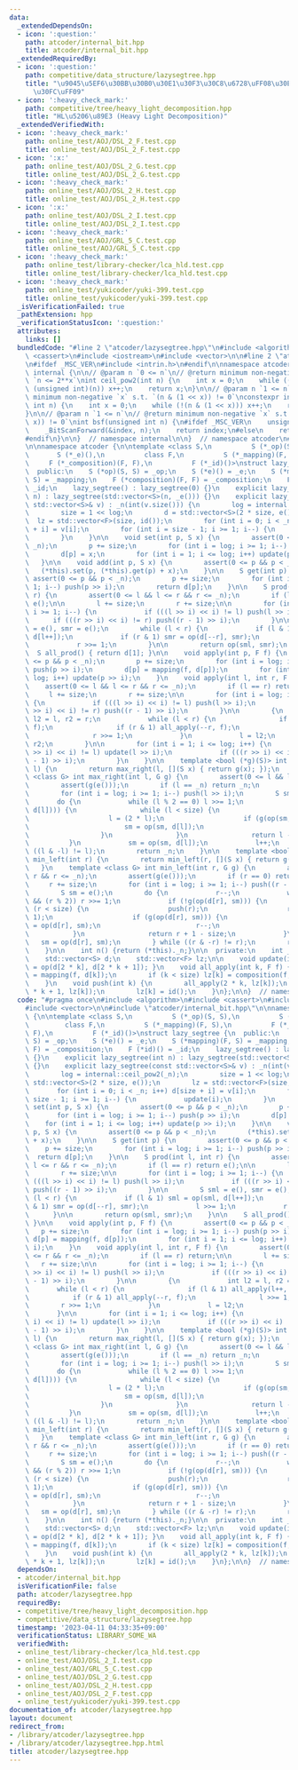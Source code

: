 ```yaml
---
data:
  _extendedDependsOn:
  - icon: ':question:'
    path: atcoder/internal_bit.hpp
    title: atcoder/internal_bit.hpp
  _extendedRequiredBy:
  - icon: ':question:'
    path: competitive/data_structure/lazysegtree.hpp
    title: "\u9045\u5EF6\u30BB\u30B0\u30E1\u30F3\u30C8\u6728\uFF08\u30E9\u30C3\u30D1\
      \u30FC\uFF09"
  - icon: ':heavy_check_mark:'
    path: competitive/tree/heavy_light_decomposition.hpp
    title: "HL\u5206\u89E3 (Heavy Light Decomposition)"
  _extendedVerifiedWith:
  - icon: ':heavy_check_mark:'
    path: online_test/AOJ/DSL_2_F.test.cpp
    title: online_test/AOJ/DSL_2_F.test.cpp
  - icon: ':x:'
    path: online_test/AOJ/DSL_2_G.test.cpp
    title: online_test/AOJ/DSL_2_G.test.cpp
  - icon: ':heavy_check_mark:'
    path: online_test/AOJ/DSL_2_H.test.cpp
    title: online_test/AOJ/DSL_2_H.test.cpp
  - icon: ':x:'
    path: online_test/AOJ/DSL_2_I.test.cpp
    title: online_test/AOJ/DSL_2_I.test.cpp
  - icon: ':heavy_check_mark:'
    path: online_test/AOJ/GRL_5_C.test.cpp
    title: online_test/AOJ/GRL_5_C.test.cpp
  - icon: ':heavy_check_mark:'
    path: online_test/library-checker/lca_hld.test.cpp
    title: online_test/library-checker/lca_hld.test.cpp
  - icon: ':heavy_check_mark:'
    path: online_test/yukicoder/yuki-399.test.cpp
    title: online_test/yukicoder/yuki-399.test.cpp
  _isVerificationFailed: true
  _pathExtension: hpp
  _verificationStatusIcon: ':question:'
  attributes:
    links: []
  bundledCode: "#line 2 \"atcoder/lazysegtree.hpp\"\n#include <algorithm>\n#include\
    \ <cassert>\n#include <iostream>\n#include <vector>\n\n#line 2 \"atcoder/internal_bit.hpp\"\
    \n#ifdef _MSC_VER\n#include <intrin.h>\n#endif\n\nnamespace atcoder {\n\nnamespace\
    \ internal {\n\n// @param n `0 <= n`\n// @return minimum non-negative `x` s.t.\
    \ `n <= 2**x`\nint ceil_pow2(int n) {\n    int x = 0;\n    while ((1U << x) <\
    \ (unsigned int)(n)) x++;\n    return x;\n}\n\n// @param n `1 <= n`\n// @return\
    \ minimum non-negative `x` s.t. `(n & (1 << x)) != 0`\nconstexpr int bsf_constexpr(unsigned\
    \ int n) {\n    int x = 0;\n    while (!(n & (1 << x))) x++;\n    return x;\n\
    }\n\n// @param n `1 <= n`\n// @return minimum non-negative `x` s.t. `(n & (1 <<\
    \ x)) != 0`\nint bsf(unsigned int n) {\n#ifdef _MSC_VER\n    unsigned long index;\n\
    \    _BitScanForward(&index, n);\n    return index;\n#else\n    return __builtin_ctz(n);\n\
    #endif\n}\n\n}  // namespace internal\n\n}  // namespace atcoder\n#line 8 \"atcoder/lazysegtree.hpp\"\
    \n\nnamespace atcoder {\n\ntemplate <class S,\n          S (*_op)(S, S),\n   \
    \       S (*_e)(),\n          class F,\n          S (*_mapping)(F, S),\n     \
    \     F (*_composition)(F, F),\n          F (*_id)()>\nstruct lazy_segtree {\n\
    \  public:\n    S (*op)(S, S) = _op;\n    S (*e)() = _e;\n    S (*mapping)(F,\
    \ S) = _mapping;\n    F (*composition)(F, F) = _composition;\n    F (*id)() =\
    \ _id;\n    lazy_segtree() : lazy_segtree(0) {}\n    explicit lazy_segtree(int\
    \ n) : lazy_segtree(std::vector<S>(n, _e())) {}\n    explicit lazy_segtree(const\
    \ std::vector<S>& v) : _n(int(v.size())) {\n        log = internal::ceil_pow2(_n);\n\
    \        size = 1 << log;\n        d = std::vector<S>(2 * size, e());\n      \
    \  lz = std::vector<F>(size, id());\n        for (int i = 0; i < _n; i++) d[size\
    \ + i] = v[i];\n        for (int i = size - 1; i >= 1; i--) {\n            update(i);\n\
    \        }\n    }\n\n    void set(int p, S x) {\n        assert(0 <= p && p <\
    \ _n);\n        p += size;\n        for (int i = log; i >= 1; i--) push(p >> i);\n\
    \        d[p] = x;\n        for (int i = 1; i <= log; i++) update(p >> i);\n \
    \   }\n\n    void add(int p, S x) {\n        assert(0 <= p && p < _n);\n     \
    \   (*this).set(p, (*this).get(p) + x);\n    }\n\n    S get(int p) {\n       \
    \ assert(0 <= p && p < _n);\n        p += size;\n        for (int i = log; i >=\
    \ 1; i--) push(p >> i);\n        return d[p];\n    }\n\n    S prod(int l, int\
    \ r) {\n        assert(0 <= l && l <= r && r <= _n);\n        if (l == r) return\
    \ e();\n\n        l += size;\n        r += size;\n\n        for (int i = log;\
    \ i >= 1; i--) {\n            if (((l >> i) << i) != l) push(l >> i);\n      \
    \      if (((r >> i) << i) != r) push((r - 1) >> i);\n        }\n\n        S sml\
    \ = e(), smr = e();\n        while (l < r) {\n            if (l & 1) sml = op(sml,\
    \ d[l++]);\n            if (r & 1) smr = op(d[--r], smr);\n            l >>= 1;\n\
    \            r >>= 1;\n        }\n\n        return op(sml, smr);\n    }\n\n  \
    \  S all_prod() { return d[1]; }\n\n    void apply(int p, F f) {\n        assert(0\
    \ <= p && p < _n);\n        p += size;\n        for (int i = log; i >= 1; i--)\
    \ push(p >> i);\n        d[p] = mapping(f, d[p]);\n        for (int i = 1; i <=\
    \ log; i++) update(p >> i);\n    }\n    void apply(int l, int r, F f) {\n    \
    \    assert(0 <= l && l <= r && r <= _n);\n        if (l == r) return;\n\n   \
    \     l += size;\n        r += size;\n\n        for (int i = log; i >= 1; i--)\
    \ {\n            if (((l >> i) << i) != l) push(l >> i);\n            if (((r\
    \ >> i) << i) != r) push((r - 1) >> i);\n        }\n\n        {\n            int\
    \ l2 = l, r2 = r;\n            while (l < r) {\n                if (l & 1) all_apply(l++,\
    \ f);\n                if (r & 1) all_apply(--r, f);\n                l >>= 1;\n\
    \                r >>= 1;\n            }\n            l = l2;\n            r =\
    \ r2;\n        }\n\n        for (int i = 1; i <= log; i++) {\n            if (((l\
    \ >> i) << i) != l) update(l >> i);\n            if (((r >> i) << i) != r) update((r\
    \ - 1) >> i);\n        }\n    }\n\n    template <bool (*g)(S)> int max_right(int\
    \ l) {\n        return max_right(l, [](S x) { return g(x); });\n    }\n    template\
    \ <class G> int max_right(int l, G g) {\n        assert(0 <= l && l <= _n);\n\
    \        assert(g(e()));\n        if (l == _n) return _n;\n        l += size;\n\
    \        for (int i = log; i >= 1; i--) push(l >> i);\n        S sm = e();\n \
    \       do {\n            while (l % 2 == 0) l >>= 1;\n            if (!g(op(sm,\
    \ d[l]))) {\n                while (l < size) {\n                    push(l);\n\
    \                    l = (2 * l);\n                    if (g(op(sm, d[l]))) {\n\
    \                        sm = op(sm, d[l]);\n                        l++;\n  \
    \                  }\n                }\n                return l - size;\n  \
    \          }\n            sm = op(sm, d[l]);\n            l++;\n        } while\
    \ ((l & -l) != l);\n        return _n;\n    }\n\n    template <bool (*g)(S)> int\
    \ min_left(int r) {\n        return min_left(r, [](S x) { return g(x); });\n \
    \   }\n    template <class G> int min_left(int r, G g) {\n        assert(0 <=\
    \ r && r <= _n);\n        assert(g(e()));\n        if (r == 0) return 0;\n   \
    \     r += size;\n        for (int i = log; i >= 1; i--) push((r - 1) >> i);\n\
    \        S sm = e();\n        do {\n            r--;\n            while (r > 1\
    \ && (r % 2)) r >>= 1;\n            if (!g(op(d[r], sm))) {\n                while\
    \ (r < size) {\n                    push(r);\n                    r = (2 * r +\
    \ 1);\n                    if (g(op(d[r], sm))) {\n                        sm\
    \ = op(d[r], sm);\n                        r--;\n                    }\n     \
    \           }\n                return r + 1 - size;\n            }\n         \
    \   sm = op(d[r], sm);\n        } while ((r & -r) != r);\n        return 0;\n\
    \    }\n\n    int n() {return (*this)._n;}\n\n  private:\n    int _n, size, log;\n\
    \    std::vector<S> d;\n    std::vector<F> lz;\n\n    void update(int k) { d[k]\
    \ = op(d[2 * k], d[2 * k + 1]); }\n    void all_apply(int k, F f) {\n        d[k]\
    \ = mapping(f, d[k]);\n        if (k < size) lz[k] = composition(f, lz[k]);\n\
    \    }\n    void push(int k) {\n        all_apply(2 * k, lz[k]);\n        all_apply(2\
    \ * k + 1, lz[k]);\n        lz[k] = id();\n    }\n};\n\n}  // namespace atcoder\n"
  code: "#pragma once\n#include <algorithm>\n#include <cassert>\n#include <iostream>\n\
    #include <vector>\n\n#include \"atcoder/internal_bit.hpp\"\n\nnamespace atcoder\
    \ {\n\ntemplate <class S,\n          S (*_op)(S, S),\n          S (*_e)(),\n \
    \         class F,\n          S (*_mapping)(F, S),\n          F (*_composition)(F,\
    \ F),\n          F (*_id)()>\nstruct lazy_segtree {\n  public:\n    S (*op)(S,\
    \ S) = _op;\n    S (*e)() = _e;\n    S (*mapping)(F, S) = _mapping;\n    F (*composition)(F,\
    \ F) = _composition;\n    F (*id)() = _id;\n    lazy_segtree() : lazy_segtree(0)\
    \ {}\n    explicit lazy_segtree(int n) : lazy_segtree(std::vector<S>(n, _e()))\
    \ {}\n    explicit lazy_segtree(const std::vector<S>& v) : _n(int(v.size())) {\n\
    \        log = internal::ceil_pow2(_n);\n        size = 1 << log;\n        d =\
    \ std::vector<S>(2 * size, e());\n        lz = std::vector<F>(size, id());\n \
    \       for (int i = 0; i < _n; i++) d[size + i] = v[i];\n        for (int i =\
    \ size - 1; i >= 1; i--) {\n            update(i);\n        }\n    }\n\n    void\
    \ set(int p, S x) {\n        assert(0 <= p && p < _n);\n        p += size;\n \
    \       for (int i = log; i >= 1; i--) push(p >> i);\n        d[p] = x;\n    \
    \    for (int i = 1; i <= log; i++) update(p >> i);\n    }\n\n    void add(int\
    \ p, S x) {\n        assert(0 <= p && p < _n);\n        (*this).set(p, (*this).get(p)\
    \ + x);\n    }\n\n    S get(int p) {\n        assert(0 <= p && p < _n);\n    \
    \    p += size;\n        for (int i = log; i >= 1; i--) push(p >> i);\n      \
    \  return d[p];\n    }\n\n    S prod(int l, int r) {\n        assert(0 <= l &&\
    \ l <= r && r <= _n);\n        if (l == r) return e();\n\n        l += size;\n\
    \        r += size;\n\n        for (int i = log; i >= 1; i--) {\n            if\
    \ (((l >> i) << i) != l) push(l >> i);\n            if (((r >> i) << i) != r)\
    \ push((r - 1) >> i);\n        }\n\n        S sml = e(), smr = e();\n        while\
    \ (l < r) {\n            if (l & 1) sml = op(sml, d[l++]);\n            if (r\
    \ & 1) smr = op(d[--r], smr);\n            l >>= 1;\n            r >>= 1;\n  \
    \      }\n\n        return op(sml, smr);\n    }\n\n    S all_prod() { return d[1];\
    \ }\n\n    void apply(int p, F f) {\n        assert(0 <= p && p < _n);\n     \
    \   p += size;\n        for (int i = log; i >= 1; i--) push(p >> i);\n       \
    \ d[p] = mapping(f, d[p]);\n        for (int i = 1; i <= log; i++) update(p >>\
    \ i);\n    }\n    void apply(int l, int r, F f) {\n        assert(0 <= l && l\
    \ <= r && r <= _n);\n        if (l == r) return;\n\n        l += size;\n     \
    \   r += size;\n\n        for (int i = log; i >= 1; i--) {\n            if (((l\
    \ >> i) << i) != l) push(l >> i);\n            if (((r >> i) << i) != r) push((r\
    \ - 1) >> i);\n        }\n\n        {\n            int l2 = l, r2 = r;\n     \
    \       while (l < r) {\n                if (l & 1) all_apply(l++, f);\n     \
    \           if (r & 1) all_apply(--r, f);\n                l >>= 1;\n        \
    \        r >>= 1;\n            }\n            l = l2;\n            r = r2;\n \
    \       }\n\n        for (int i = 1; i <= log; i++) {\n            if (((l >>\
    \ i) << i) != l) update(l >> i);\n            if (((r >> i) << i) != r) update((r\
    \ - 1) >> i);\n        }\n    }\n\n    template <bool (*g)(S)> int max_right(int\
    \ l) {\n        return max_right(l, [](S x) { return g(x); });\n    }\n    template\
    \ <class G> int max_right(int l, G g) {\n        assert(0 <= l && l <= _n);\n\
    \        assert(g(e()));\n        if (l == _n) return _n;\n        l += size;\n\
    \        for (int i = log; i >= 1; i--) push(l >> i);\n        S sm = e();\n \
    \       do {\n            while (l % 2 == 0) l >>= 1;\n            if (!g(op(sm,\
    \ d[l]))) {\n                while (l < size) {\n                    push(l);\n\
    \                    l = (2 * l);\n                    if (g(op(sm, d[l]))) {\n\
    \                        sm = op(sm, d[l]);\n                        l++;\n  \
    \                  }\n                }\n                return l - size;\n  \
    \          }\n            sm = op(sm, d[l]);\n            l++;\n        } while\
    \ ((l & -l) != l);\n        return _n;\n    }\n\n    template <bool (*g)(S)> int\
    \ min_left(int r) {\n        return min_left(r, [](S x) { return g(x); });\n \
    \   }\n    template <class G> int min_left(int r, G g) {\n        assert(0 <=\
    \ r && r <= _n);\n        assert(g(e()));\n        if (r == 0) return 0;\n   \
    \     r += size;\n        for (int i = log; i >= 1; i--) push((r - 1) >> i);\n\
    \        S sm = e();\n        do {\n            r--;\n            while (r > 1\
    \ && (r % 2)) r >>= 1;\n            if (!g(op(d[r], sm))) {\n                while\
    \ (r < size) {\n                    push(r);\n                    r = (2 * r +\
    \ 1);\n                    if (g(op(d[r], sm))) {\n                        sm\
    \ = op(d[r], sm);\n                        r--;\n                    }\n     \
    \           }\n                return r + 1 - size;\n            }\n         \
    \   sm = op(d[r], sm);\n        } while ((r & -r) != r);\n        return 0;\n\
    \    }\n\n    int n() {return (*this)._n;}\n\n  private:\n    int _n, size, log;\n\
    \    std::vector<S> d;\n    std::vector<F> lz;\n\n    void update(int k) { d[k]\
    \ = op(d[2 * k], d[2 * k + 1]); }\n    void all_apply(int k, F f) {\n        d[k]\
    \ = mapping(f, d[k]);\n        if (k < size) lz[k] = composition(f, lz[k]);\n\
    \    }\n    void push(int k) {\n        all_apply(2 * k, lz[k]);\n        all_apply(2\
    \ * k + 1, lz[k]);\n        lz[k] = id();\n    }\n};\n\n}  // namespace atcoder\n"
  dependsOn:
  - atcoder/internal_bit.hpp
  isVerificationFile: false
  path: atcoder/lazysegtree.hpp
  requiredBy:
  - competitive/tree/heavy_light_decomposition.hpp
  - competitive/data_structure/lazysegtree.hpp
  timestamp: '2023-04-11 04:33:35+09:00'
  verificationStatus: LIBRARY_SOME_WA
  verifiedWith:
  - online_test/library-checker/lca_hld.test.cpp
  - online_test/AOJ/DSL_2_I.test.cpp
  - online_test/AOJ/GRL_5_C.test.cpp
  - online_test/AOJ/DSL_2_G.test.cpp
  - online_test/AOJ/DSL_2_H.test.cpp
  - online_test/AOJ/DSL_2_F.test.cpp
  - online_test/yukicoder/yuki-399.test.cpp
documentation_of: atcoder/lazysegtree.hpp
layout: document
redirect_from:
- /library/atcoder/lazysegtree.hpp
- /library/atcoder/lazysegtree.hpp.html
title: atcoder/lazysegtree.hpp
---
```

